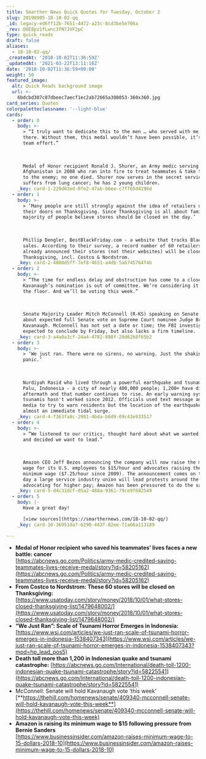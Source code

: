 ```yaml
---
title: Smarther News Quick Quotes for Tuesday, October 2
slug: 20190905-18-10-02-qq
_id: legacy-ed6ff12b-7651-4472-a23c-8cd3be5e706a
_rev: O8E8pz1fLwnc3fN7JVF2pC
type: quick_reads
draft: false
aliases:
  - 18-10-02-qq/
_createdAt: '2018-10-02T11:36:59Z'
_updatedAt: '2021-03-22T13:11:16Z'
date: '2018-10-02T11:36:59+00:00'
weight: 50
featured_image:
  alt: Quick Reads background image
  url: >-
    6bdcbd307c07dbeec7aecf1ec2ab72665a308053-360x360.jpg
card_series: Quotes
colorpaletteclassname: '--light-blue'
cards:
  - order: 0
    body: >-
      > “I truly want to dedicate this to the men … who served with me out
      there. Without them, this medal wouldn’t have been possible, it’s truly a
      team effort.”  
        
        
        
      Medal of Honor recipient Ronald J. Shurer, an Army medic serving in
      Afghanistan in 2008 who ran into fire to treat teammates & take the fight
      to the enemy; no one died. Shurer now serves in the secret service &
      suffers from lung cancer; he has 2 young children.
    _key: card-1-229d03ed-0fe2-47ab-b6ee-c7ff65d4196d
  - order: 1
    body: >-
      > ‘Many people are still strongly against the idea of retailers opening
      their doors on Thanksgiving. Since Thanksgiving is all about family, a
      majority of people believe stores should be closed on the day.’  
        
        
        
      Phillip Dengler, BestBlackFriday.com - a website that tracks Black Friday
      sales. According to their survey, a record number of 60 retailers have
      already announced their stores (not their websites) will be closed on
      Thanksgiving, incl. Costco & Nordstrom.
    _key: card-2-4800d5ff-7ef8-4651-a4db-5a6745764f4b
  - order: 2
    body: >-
      > “The time for endless delay and obstruction has come to a close. Judge
      Kavanaugh’s nomination is out of committee. We’re considering it here on
      the floor. And we’ll be voting this week.”  
        
        
        
      Senate Majority Leader Mitch McConnell (R-KS) speaking on Senate floor
      about expected full Senate vote on Supreme Court nominee Judge Brett
      Kavanaugh. McConnell has not set a date or time; the FBI investigation is
      expected to conclude by Friday, but also lacks a firm timeline.
    _key: card-3-a4a0a3cf-24a4-4782-808f-20d62b8f65b2
  - order: 3
    body: >-
      > ‘We just ran. There were no sirens, no warning. Just the shaking and the
      panic.’  
        
        
        
      Nurdiyah Rasid who lived through a powerful earthquake and tsunami in
      Palu, Indonesia - a city of nearly 400,000 people; 1,200+ have died in the
      aftermath and that number continues to rise. An early warning system for
      tsunamis hasn't worked since 2012. Officials used text message and social
      media to try to warn residents but the location of the earthquake produced
      almost an immediate tidal surge.
    _key: card-4-f363fa8c-2981-4bda-b6d9-09c43e933517
  - order: 4
    body: >-
      > “We listened to our critics, thought hard about what we wanted to do,
      and decided we want to lead.”  
        
        
        
      Amazon CEO Jeff Bezos announcing the company will now raise the minimum
      wage for its U.S. employees to $15/hour and advocates raising the federal
      minimum wage ($7.25/hour since 2009). The announcement comes on the same
      day a large service industry union will lead protests around the country
      advocating for higher pay; Amazon has been pressured to do the same.
    _key: card-5-d4c31dcf-05a2-488a-9361-79ce9f682549
  - order: 5
    body: |-
      Have a great day!

      [view sources](https://smarthernews.com/18-10-02-qq/)
    _key: card-10-36951da7-6290-443f-82ee-f1a66a113189

---
```

* **Medal of Honor recipient who saved his teammates’ lives faces a new battle: cancer**  
[https://abcnews.go.com/Politics/army-medic-credited-saving-teammates-lives-receive-medal/story?id=58205162](https://abcnews.go.com/Politics/army-medic-credited-saving-teammates-lives-receive-medal/story?id=58205162)
* **From Costco to Nordstrom: These 60 stores will be closed on Thanksgiving:**  
[https://www.usatoday.com/story/money/2018/10/01/what-stores-closed-thanksgiving-list/1479648002/](https://www.usatoday.com/story/money/2018/10/01/what-stores-closed-thanksgiving-list/1479648002/)
* **“We Just Ran”: Scale of Tsunami Horror Emerges in Indonesia:**  
[https://www.wsj.com/articles/we-just-ran-scale-of-tsunami-horror-emerges-in-indonesia-1538407343](https://www.wsj.com/articles/we-just-ran-scale-of-tsunami-horror-emerges-in-indonesia-1538407343?mod=hp_lead_pos5)
* **Death toll more than 1,200 in Indonesian quake and tsunami catastrophe:** [https://abcnews.go.com/International/death-toll-1200-indonesian-quake-tsunami-catastrophe/story?id=58225541](https://abcnews.go.com/International/death-toll-1200-indonesian-quake-tsunami-catastrophe/story?id=58225541)
* McConnell: Senate will hold Kavanaugh vote ‘this week’  
[**https://thehill.com/homenews/senate/409340-mcconnell-senate-will-hold-kavanaugh-vote-this-week**](https://thehill.com/homenews/senate/409340-mcconnell-senate-will-hold-kavanaugh-vote-this-week)
* **Amazon is raising its minimum wage to $15 following pressure from Bernie Sanders**  
[https://www.businessinsider.com/amazon-raises-minimum-wage-to-15-dollars-2018-10](https://www.businessinsider.com/amazon-raises-minimum-wage-to-15-dollars-2018-10)